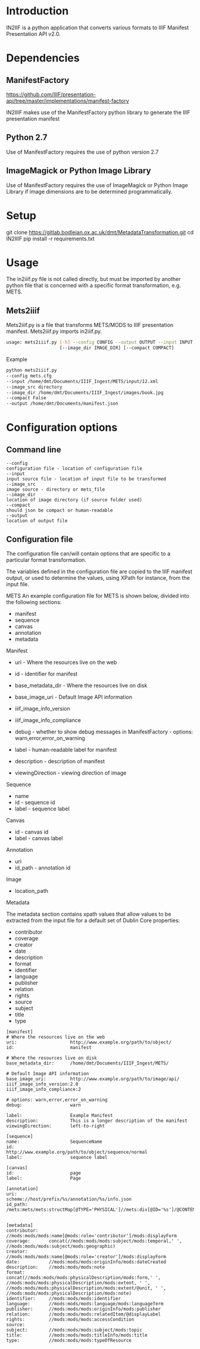 Introduction
============
IN2IIF is a python application that converts various formats to IIIF Manifest Presentation API v2.0.


Dependencies
============

ManifestFactory
---------------
https://github.com/IIIF/presentation-api/tree/master/implementations/manifest-factory 

IN2IIIF makes use of the ManifestFactory python library to generate the IIIF presentation manifest 

Python 2.7
----------
Use of ManifestFactory requires the use of python version 2.7

ImageMagick or Python Image Library
-----------------------------------
Use of ManifestFactory requires the use of ImageMagick or Python Image Library if image dimensions are to be determined programmatically.


Setup
=====

git clone https://gitlab.bodleian.ox.ac.uk/dmt/MetadataTransformation.git 
cd IN2IIIF
pip install -r requirements.txt



Usage
=====
The in2iiif.py file is not called directly, but must be imported by another python file that is concerned with a specific format transformation, e.g. METS.

Mets2iiif
---------
Mets2iiif.py is a file that transforms METS/MODS to IIIF presentation manifest. Mets2iiif.py imports in2iiif.py. 




```bash
usage: mets2iiif.py [-h] --config CONFIG --output OUTPUT --input INPUT --image_src IMAGE_SRC
                    [--image_dir IMAGE_DIR] [--compact COMPACT]
```

Example

```bash
python mets2iiif.py 
--config mets.cfg 
--input /home/dmt/Documents/IIIF_Ingest/METS/input/12.xml 
--image_src directory 
--image_dir /home/dmt/Documents/IIIF_Ingest/images/book.jpg 
--compact False
--output /home/dmt/Documents/manifest.json
```

Configuration options
=====================

Command line
------------
```
--config
configuration file - location of configuration file
--input
input source file - location of input file to be transformed
--image_src
image source - directory or mets_file
--image_dir
location of image directory (if source folder used)
--compact
should json be compact or human-readable
--output
location of output file

```
Configuration file 
------------------

The configuration file can/will contain options that are specific to a particular format transformation. 

The variables defined in the configuration file are copied to the IIIF manifest output, or used to determine the values, using XPath for instance, from the input file. 

METS
An example configuration file for METS is shown below, divided into the following sections:
 * manifest
 * sequence
 * canvas
 * annotation
 * metadata

Manifest
  
 * uri - Where the resources live on the web
 * id - identifier for manifest
 
 * base_metadata_dir -  Where the resources live on disk
 
 * base_image_uri - Default Image API information
 * iiif_image_info_version
 * iiif_image_info_compliance
 
 * debug - whether to show debug messages in ManifestFactory - options: warn,error,error_on_warning
 
 
 * label - human-readable label for manifest
 * description - description of manifest
 * viewingDirection - viewing direction of image

Sequence

 * name 
 * id - sequence id
 * label - sequence label

Canvas

 * id - canvas id
 * label - canvas label

Annotation
 * uri
 * id_path - annotation id

Image 
 * location_path

Metadata

The metadata section contains xpath values that allow values to be extracted from the input file for a default set of Dublin Core properties:
 * contributor
 * coverage
 * creator
 * date
 * description
 * format
 * identifier
 * language
 * publisher
 * relation
 * rights
 * source
 * subject
 * title
 * type


```
[manifest]
# Where the resources live on the web
uri:					http://www.example.org/path/to/object/
id: 					manifest
 
# Where the resources live on disk
base_metadata_dir: 		/home/dmt/Documents/IIIF_Ingest/METS/ 

# Default Image API information
base_image_uri: 		http://www.example.org/path/to/image/api/ 
iiif_image_info_version:2.0
iiif_image_info_compliance:2

# options: warn,error,error_on_warning
debug: 					warn 

label: 					Example Manifest
description:			This is a longer description of the manifest
viewingDirection:		left-to-right

[sequence]
name:					SequenceName
id:						http://www.example.org/path/to/object/sequence/normal
label:					sequence label

[canvas]
id:						page
label:					Page 

[annotation]
uri:					scheme://host/prefix/%s/annotation/%s/info.json
id_path:				/mets:mets/mets:structMap[@TYPE='PHYSICAL']//mets:div[@ID='%s']/@CONTENTIDS


[metadata]
contributor:	//mods:mods/mods:name[@mods:role='contributor']/mods:displayForm
coverage:		concat(//mods:mods/mods:subject/mods:temporal,' ', //mods:mods/mods:subject/mods:geographic)
creator:		//mods:mods/mods:name[@mods:role='creator']/mods:displayForm
date:			//mods:mods/mods:originInfo/mods:dateCreated
description:	//mods:mods/mods:note
format:			concat(//mods:mods/mods:physicalDescription/mods:form,' ', //mods:mods/mods:physicalDescription/mods:extent, ' ',  //mods:mods/mods:physicalDescription/mods:extent/@unit, ' ', //mods:mods/mods:physicalDescription/mods:note)
identifier:		//mods:mods/mods:identifier
language:		//mods:mods/mods:language/mods:languageTerm
publisher:		//mods:mods/mods:originInfo/mods:publisher
relation:		//mods:mods/mods:relatedItem/@displayLabel
rights:			//mods:mods/mods:accessCondition
source:
subject:		//mods:mods/mods:subject/mods:topic
title:			//mods:mods/mods:titleInfo/mods:title
type:			//mods:mods/mods:typeOfResource


```
